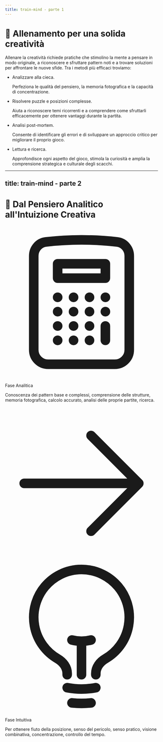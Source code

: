 ```yaml
---
title: train-mind - parte 1
---
```


# 🧠 Allenamento per una solida creatività

<div class="mt-6 text-left">
    <p class="text-lg text-gray-500 mb-6">
        Allenare la creatività richiede pratiche che stimolino la mente a pensare in modo originale, a riconoscere e sfruttare pattern noti e a trovare soluzioni per affrontare le nuove sfide. Tra i metodi più efficaci troviamo:
    </p>
    <div class="grid grid-cols-2 gap-6">
        <div>
            <ul class="space-y-4">
                <li>
                    <span class="font-semibold">Analizzare alla cieca.</span>
                    <p class="mt-1 text-sm text-gray-500">
                        Perfeziona le qualità del pensiero, la memoria fotografica e la capacità di concentrazione.
                    </p>
                </li>
                <li>
                    <span class="font-semibold">Risolvere puzzle e posizioni complesse.</span>
                    <p class="mt-1 text-sm text-gray-500">
                        Aiuta a riconoscere temi ricorrenti e a comprendere come sfruttarli efficacemente per ottenere vantaggi durante la partita.
                    </p>
                </li>
            </ul>
        </div>
        <div>
            <ul class="space-y-4">
                <li>
                    <span class="font-semibold">Analisi post-mortem.</span>
                    <p class="mt-1 text-sm text-gray-500">
                        Consente di identificare gli errori e di sviluppare un approccio critico per migliorare il proprio gioco.
                    </p>
                </li>
                <li>
                    <span class="font-semibold">Lettura e ricerca.</span>
                    <p class="mt-1 text-sm text-gray-500">
                        Approfondisce ogni aspetto del gioco, stimola la curiosità e amplia la comprensione strategica e culturale degli scacchi.
                    </p>
                </li>
            </ul>
        </div>
    </div>
</div>

<Footer />

---
title: train-mind - parte 2
---
# 🔄 Dal Pensiero Analitico all'Intuizione Creativa

<div class="grid grid-cols-3 items-center gap-8 mt-12">
  <div class="text-center">
    <div class="bg-green-100 w-20 h-20 mx-auto flex items-center justify-center rounded-full shadow-lg">
      <svg xmlns="http://www.w3.org/2000/svg" fill="none" viewBox="0 0 24 24" stroke-width="1.5" stroke="currentColor" class="w-10 h-10 text-green-500"> <path stroke-linecap="round" stroke-linejoin="round" d="M15.75 15.75V18m-7.5-6.75h.008v.008H8.25v-.008Zm0 2.25h.008v.008H8.25V13.5Zm0 2.25h.008v.008H8.25v-.008Zm0 2.25h.008v.008H8.25V18Zm2.498-6.75h.007v.008h-.007v-.008Zm0 2.25h.007v.008h-.007V13.5Zm0 2.25h.007v.008h-.007v-.008Zm0 2.25h.007v.008h-.007V18Zm2.504-6.75h.008v.008h-.008v-.008Zm0 2.25h.008v.008h-.008V13.5Zm0 2.25h.008v.008h-.008v-.008Zm0 2.25h.008v.008h-.008V18Zm2.498-6.75h.008v.008h-.008v-.008Zm0 2.25h.008v.008h-.008V13.5ZM8.25 6h7.5v2.25h-7.5V6ZM12 2.25c-1.892 0-3.758.11-5.593.322C5.307 2.7 4.5 3.65 4.5 4.757V19.5a2.25 2.25 0 0 0 2.25 2.25h10.5a2.25 2.25 0 0 0 2.25-2.25V4.757c0-1.108-.806-2.057-1.907-2.185A48.507 48.507 0 0 0 12 2.25Z" /> </svg>
    </div>
    <p class="mt-4 text-lg font-semibold">Fase Analitica</p>
    <p class="mt-2 text-sm text-gray-500">
      Conoscenza dei pattern base e complessi, comprensione delle strutture, memoria fotografica, calcolo accurato, analisi delle proprie partite, ricerca.
    </p>
  </div>
  <div class="flex justify-center sm:justify-center">
    <svg xmlns="http://www.w3.org/2000/svg" fill="none" viewBox="0 0 24 24" stroke-width="1.5" stroke="currentColor" class="size-6"> <path stroke-linecap="round" stroke-linejoin="round" d="M13.5 4.5 21 12m0 0-7.5 7.5M21 12H3" /> </svg>
  </div>
  <div class="text-center">
    <div class="bg-blue-100 w-20 h-20 mx-auto flex items-center justify-center rounded-full shadow-lg">
      <svg xmlns="http://www.w3.org/2000/svg" fill="none" viewBox="0 0 24 24" stroke-width="1.5" stroke="currentColor" class="w-10 h-10 text-blue-500"> <path stroke-linecap="round" stroke-linejoin="round" d="M12 18v-5.25m0 0a6.01 6.01 0 0 0 1.5-.189m-1.5.189a6.01 6.01 0 0 1-1.5-.189m3.75 7.478a12.06 12.06 0 0 1-4.5 0m3.75 2.383a14.406 14.406 0 0 1-3 0M14.25 18v-.192c0-.983.658-1.823 1.508-2.316a7.5 7.5 0 1 0-7.517 0c.85.493 1.509 1.333 1.509 2.316V18" /> </svg>
    </div>
    <p class="mt-4 text-lg font-semibold">Fase Intuitiva</p>
    <p class="mt-2 text-sm text-gray-500">
      Per ottenere fiuto della posizione, senso del pericolo, senso pratico, visione combinativa, concentrazione, controllo del tempo.
    </p>
  </div>
</div>

<Footer />
